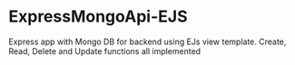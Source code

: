 # ExpressMongoApi-EJS
 Express app with Mongo DB for backend using EJs view template. Create, Read, Delete and Update functions all implemented

